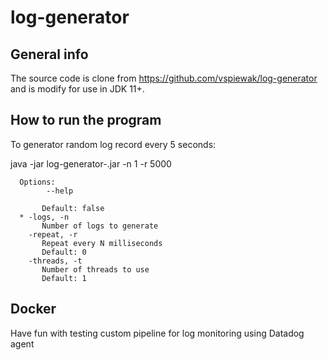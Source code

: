 # log-generator

## General info
The source code is clone from https://github.com/vspiewak/log-generator and is modify for use in JDK 11+.

## How to run the program
To generator random log record every 5 seconds:

java -jar log-generator-<version>.jar -n 1 -r 5000
```
  Options:
        --help

       Default: false
  * -logs, -n
       Number of logs to generate
    -repeat, -r
       Repeat every N milliseconds
       Default: 0
    -threads, -t
       Number of threads to use
       Default: 1
```
## Docker
Have fun with testing custom pipeline for log monitoring using Datadog agent
